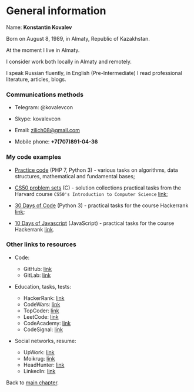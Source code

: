# General information

Name: **Konstantin Kovalev**

Born on August 8, 1989, in Almaty, Republic of Kazakhstan.

At the moment I live in Almaty.

I consider work both locally in Almaty and remotely.

I speak Russian fluently, in English (Pre-Intermediate) I read professional literature, articles, blogs.

### Communications methods

* Telegram: @kovalevcon

* Skype: kovalevcon

* Email: zilich08@gmail.com

* Mobile phone: **+7(707)891-04-36**

### My code examples

* <a href="https://github.com/kovalevcon/practice-code" target="_blank">Practice code</a> (PHP 7, Python 3) - various
tasks on algorithms, data structures, mathematical and fundamental bases;

* <a href="https://github.com/kovalevcon/cs50-problem-sets" target="_blank">CS50 problem sets</a> (C) - solution
collections practical tasks from the Harvard course `CS50's Introduction to Computer Science` 
<a href="https://www.edx.org/course/cs50s-introduction-computer-science-harvardx-cs50x" target="_blank">link</a>;

* <a href="https://github.com/kovalevcon/30-Days-of-Code" target="_blank">30 Days of Code</a> (Python 3) - practical
tasks for the course Hackerrank 
<a href="https://www.hackerrank.com/domains/tutorials/30-days-of-code" target="_blank">link</a>;

* <a href="https://github.com/kovalevcon/10-Days-of-Javascript" target="_blank">10 Days of Javascript</a> (JavaScript) -
practical tasks for the course Hackerrank 
<a href="https://www.hackerrank.com/domains/tutorials/10-days-of-javascript" target="_blank">link</a>.

### Other links to resources

* Code:
    * GitHub: <a href="https://github.com/kovalevcon" target="_blank">link</a>
    * GitLab: <a href="https://gitlab.com/kovalevcon" target="_blank">link</a>

* Education, tasks, tests:
    * HackerRank: <a href="https://www.hackerrank.com/zilich08" target="_blank">link</a>
    * CodeWars: <a href="https://www.codewars.com/users/kovalevcon" target="_blank">link</a>
    * TopCoder: <a href="https://www.topcoder.com/members/kovalevcon/" target="_blank">link</a>
    * LeetCode: <a href="https://leetcode.com/kovalevcon/" target="_blank">link</a>
    * CodeAcademy: <a href="https://www.codecademy.com/kovalevcon" target="_blank">link</a>
    * CodeSignal: <a href="https://app.codesignal.com/profile/kovalevcon/overview" target="_blank">link</a>

* Social networks, resume:
    * UpWork: <a href="https://www.upwork.com/o/profiles/users/_~0128a1dc81eb1d7ba1/" target="_blank">link</a>
    * Moikrug: <a href="https://moikrug.ru/kovalevcon" target="_blank">link</a>
    * HeadHunter: 
<a href="https://hh.kz/applicant/resumes/view?resume=06112c84ff0108ba950039ed1f553835676d74" target="_blank">link</a>
    * LinkedIn: <a href="https://www.linkedin.com/in/constantine-kovalev-474859bb/" target="_blank">link</a>

Back to [main chapter](/README.md "to main chapter").